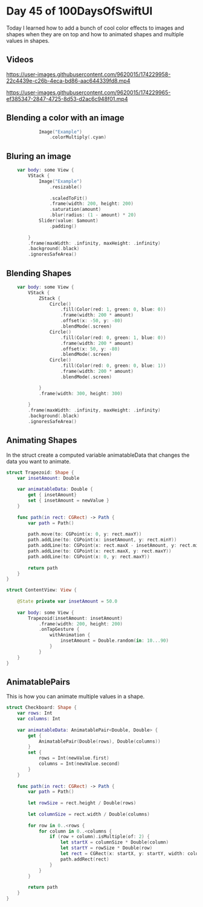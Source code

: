 # Day 45 of 100DaysOfSwiftUI

Today I learned how to add a bunch of cool color effects to images and shapes when they are on top and how to animated shapes and multiple values in shapes.

## Videos



https://user-images.githubusercontent.com/9620015/174229958-22c4439e-c26b-4eca-bd86-aac644339fd8.mp4



https://user-images.githubusercontent.com/9620015/174229965-ef385347-2847-4725-8d53-d2ac6c948f01.mp4



## Blending a color with an image

```swift
            Image("Example")
                .colorMultiply(.cyan)

```

## Bluring an image

```swift 
    var body: some View {
        VStack {
            Image("Example")
                .resizable()
            
                .scaledToFit()
                .frame(width: 200, height: 200)
                .saturation(amount)
                .blur(radius: (1 - amount) * 20)
            Slider(value: $amount)
                .padding()
            
        }
        .frame(maxWidth: .infinity, maxHeight: .infinity)
        .background(.black)
        .ignoresSafeArea()
```

## Blending Shapes

```swift
    var body: some View {
        VStack {
            ZStack {
                Circle()
                    .fill(Color(red: 1, green: 0, blue: 0))
                    .frame(width: 200 * amount)
                    .offset(x: -50, y: -80)
                    .blendMode(.screen)
                Circle()
                    .fill(Color(red: 0, green: 1, blue: 0))
                    .frame(width: 200 * amount)
                    .offset(x: 50, y: -80)
                    .blendMode(.screen)
                Circle()
                    .fill(Color(red: 0, green: 0, blue: 1))
                    .frame(width: 200 * amount)
                    .blendMode(.screen)

            }
            .frame(width: 300, height: 300)
            
        }
        .frame(maxWidth: .infinity, maxHeight: .infinity)
        .background(.black)
        .ignoresSafeArea()
```

## Animating Shapes

In the struct create a computed variable animatableData that changes the data you want to animate.

```swift
struct Trapezoid: Shape {
    var insetAmount: Double
    
    var animatableData: Double {
        get { insetAmount}
        set { insetAmount = newValue }
    }
    
    func path(in rect: CGRect) -> Path {
        var path = Path()
        
        path.move(to: CGPoint(x: 0, y: rect.maxY))
        path.addLine(to: CGPoint(x: insetAmount, y: rect.minY))
        path.addLine(to: CGPoint(x: rect.maxX - insetAmount, y: rect.minY))
        path.addLine(to: CGPoint(x: rect.maxX, y: rect.maxY))
        path.addLine(to: CGPoint(x: 0, y: rect.maxY))
        
        return path
    }
}

struct ContentView: View {
    
    @State private var insetAmount = 50.0
        
    var body: some View {
        Trapezoid(insetAmount: insetAmount)
            .frame(width: 200, height: 200)
            .onTapGesture {
                withAnimation {
                    insetAmount = Double.random(in: 10...90)
                }
            }
    }
}
```

## AnimatablePairs

This is how you can animate multiple values in a shape.

```swift
struct Checkboard: Shape {
    var rows: Int
    var columns: Int
    
    var animatableData: AnimatablePair<Double, Double> {
        get {
            AnimatablePair(Double(rows), Double(columns))
        }
        set {
            rows = Int(newValue.first)
            columns = Int(newValue.second)
        }
    }
    
    func path(in rect: CGRect) -> Path {
        var path = Path()
        
        let rowSize = rect.height / Double(rows)
        
        let columnSize = rect.width / Double(columns)
        
        for row in 0..<rows {
            for column in 0..<columns {
                if (row + column).isMultiple(of: 2) {
                    let startX = columnSize * Double(column)
                    let startY = rowSize * Double(row)
                    let rect = CGRect(x: startX, y: startY, width: columnSize, height: rowSize)
                    path.addRect(rect)
                }
            }
        }
        
        return path
    }
}
```
